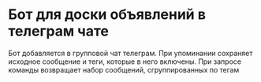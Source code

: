 # Бот для доски объявлений в телеграм чате

Бот добавляется в групповой чат телеграм. При упоминании сохраняет исходное сообщение и теги, которые в него включены. При запросе команды возвращает набор сообщений, сгруппированных по тегам